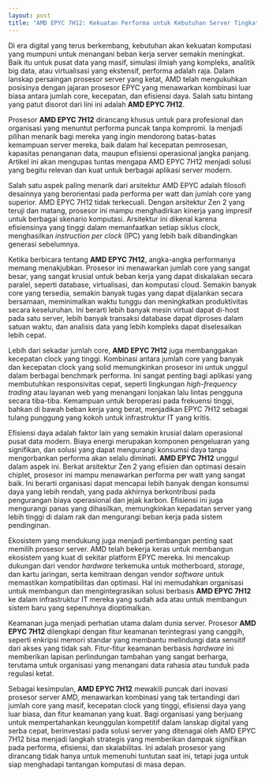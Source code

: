 ```yaml
---
layout: post
title: "AMD EPYC 7H12: Kekuatan Performa untuk Kebutuhan Server Tingkat Lanjut"
---
```


Di era digital yang terus berkembang, kebutuhan akan kekuatan komputasi yang mumpuni untuk menangani beban kerja server semakin meningkat. Baik itu untuk pusat data yang masif, simulasi ilmiah yang kompleks, analitik big data, atau virtualisasi yang ekstensif, performa adalah raja. Dalam lanskap persaingan prosesor server yang ketat, AMD telah mengukuhkan posisinya dengan jajaran prosesor EPYC yang menawarkan kombinasi luar biasa antara jumlah core, kecepatan, dan efisiensi daya. Salah satu bintang yang patut disorot dari lini ini adalah **AMD EPYC 7H12**.

Prosesor **AMD EPYC 7H12** dirancang khusus untuk para profesional dan organisasi yang menuntut performa puncak tanpa kompromi. Ia menjadi pilihan menarik bagi mereka yang ingin mendorong batas-batas kemampuan server mereka, baik dalam hal kecepatan pemrosesan, kapasitas penanganan data, maupun efisiensi operasional jangka panjang. Artikel ini akan mengupas tuntas mengapa AMD EPYC 7H12 menjadi solusi yang begitu relevan dan kuat untuk berbagai aplikasi server modern.

Salah satu aspek paling menarik dari arsitektur AMD EPYC adalah filosofi desainnya yang berorientasi pada performa per watt dan jumlah core yang superior. AMD EPYC 7H12 tidak terkecuali. Dengan arsitektur Zen 2 yang teruji dan matang, prosesor ini mampu menghadirkan kinerja yang impresif untuk berbagai skenario komputasi. Arsitektur ini dikenal karena efisiensinya yang tinggi dalam memanfaatkan setiap siklus clock, menghasilkan *instruction per clock* (IPC) yang lebih baik dibandingkan generasi sebelumnya.

Ketika berbicara tentang **AMD EPYC 7H12**, angka-angka performanya memang menakjubkan. Prosesor ini menawarkan jumlah core yang sangat besar, yang sangat krusial untuk beban kerja yang dapat diskalakan secara paralel, seperti database, virtualisasi, dan komputasi cloud. Semakin banyak core yang tersedia, semakin banyak tugas yang dapat dijalankan secara bersamaan, meminimalkan waktu tunggu dan meningkatkan produktivitas secara keseluruhan. Ini berarti lebih banyak mesin virtual dapat di-host pada satu server, lebih banyak transaksi database dapat diproses dalam satuan waktu, dan analisis data yang lebih kompleks dapat diselesaikan lebih cepat.

Lebih dari sekadar jumlah core, **AMD EPYC 7H12** juga membanggakan kecepatan clock yang tinggi. Kombinasi antara jumlah core yang banyak dan kecepatan clock yang solid memungkinkan prosesor ini untuk unggul dalam berbagai benchmark performa. Ini sangat penting bagi aplikasi yang membutuhkan responsivitas cepat, seperti lingkungan *high-frequency trading* atau layanan web yang menangani lonjakan lalu lintas pengguna secara tiba-tiba. Kemampuan untuk beroperasi pada frekuensi tinggi, bahkan di bawah beban kerja yang berat, menjadikan EPYC 7H12 sebagai tulang punggung yang kokoh untuk infrastruktur IT yang kritis.

Efisiensi daya adalah faktor lain yang semakin krusial dalam operasional pusat data modern. Biaya energi merupakan komponen pengeluaran yang signifikan, dan solusi yang dapat mengurangi konsumsi daya tanpa mengorbankan performa akan selalu diminati. **AMD EPYC 7H12** unggul dalam aspek ini. Berkat arsitektur Zen 2 yang efisien dan optimasi desain chiplet, prosesor ini mampu menawarkan performa per watt yang sangat baik. Ini berarti organisasi dapat mencapai lebih banyak dengan konsumsi daya yang lebih rendah, yang pada akhirnya berkontribusi pada pengurangan biaya operasional dan jejak karbon. Efisiensi ini juga mengurangi panas yang dihasilkan, memungkinkan kepadatan server yang lebih tinggi di dalam rak dan mengurangi beban kerja pada sistem pendinginan.

Ekosistem yang mendukung juga menjadi pertimbangan penting saat memilih prosesor server. AMD telah bekerja keras untuk membangun ekosistem yang kuat di sekitar platform EPYC mereka. Ini mencakup dukungan dari vendor *hardware* terkemuka untuk motherboard, *storage*, dan kartu jaringan, serta kemitraan dengan vendor *software* untuk memastikan kompatibilitas dan optimasi. Hal ini memudahkan organisasi untuk membangun dan mengintegrasikan solusi berbasis **AMD EPYC 7H12** ke dalam infrastruktur IT mereka yang sudah ada atau untuk membangun sistem baru yang sepenuhnya dioptimalkan.

Keamanan juga menjadi perhatian utama dalam dunia server. Prosesor **AMD EPYC 7H12** dilengkapi dengan fitur keamanan terintegrasi yang canggih, seperti enkripsi memori standar yang membantu melindungi data sensitif dari akses yang tidak sah. Fitur-fitur keamanan berbasis *hardware* ini memberikan lapisan perlindungan tambahan yang sangat berharga, terutama untuk organisasi yang menangani data rahasia atau tunduk pada regulasi ketat.

Sebagai kesimpulan, **AMD EPYC 7H12** mewakili puncak dari inovasi prosesor server AMD, menawarkan kombinasi yang tak tertandingi dari jumlah core yang masif, kecepatan clock yang tinggi, efisiensi daya yang luar biasa, dan fitur keamanan yang kuat. Bagi organisasi yang berjuang untuk mempertahankan keunggulan kompetitif dalam lanskap digital yang serba cepat, berinvestasi pada solusi server yang ditenagai oleh AMD EPYC 7H12 bisa menjadi langkah strategis yang memberikan dampak signifikan pada performa, efisiensi, dan skalabilitas. Ini adalah prosesor yang dirancang tidak hanya untuk memenuhi tuntutan saat ini, tetapi juga untuk siap menghadapi tantangan komputasi di masa depan.
